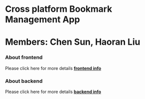 # Cross platform Bookmark Management App
# Members: Chen Sun, Haoran Liu
### About frontend
Please click here for more details [**frontend info**](https://github.com/MeditatorE/Cross-platform-Bookmark-Management-App/tree/main/CPBM_frontend)

### About backend
Please click here for more details [**backend info**](https://github.com/MeditatorE/Cross-platform-Bookmark-Management-App/tree/main/CPBM_backend)
